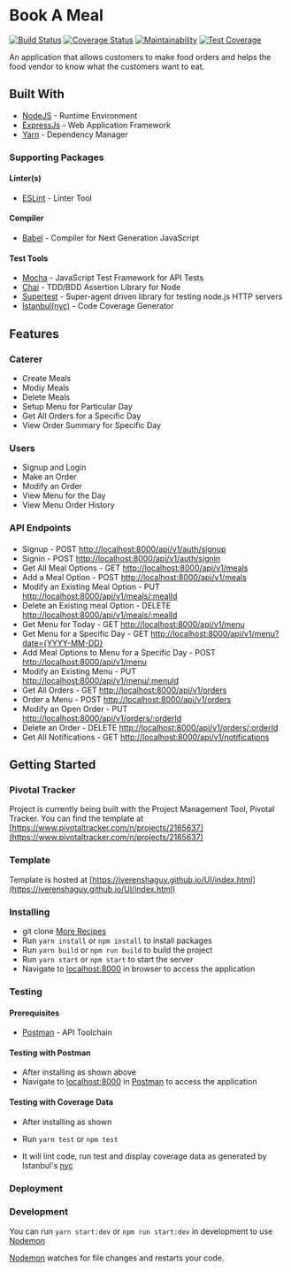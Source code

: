 # Book A Meal

[![Build Status](https://travis-ci.org/iverenshaguy/book-a-meal.svg?branch=develop)](https://travis-ci.org/iverenshaguy/book-a-meal)
[![Coverage Status](https://coveralls.io/repos/github/iverenshaguy/book-a-meal/badge.svg?branch=ft-user-signup-dummy-api-157007955)](https://coveralls.io/github/iverenshaguy/book-a-meal?branch=ft-user-signup-dummy-api-157007955)
[![Maintainability](https://api.codeclimate.com/v1/badges/ee9e3f3a2697b184de58/maintainability)](https://codeclimate.com/github/iverenshaguy/book-a-meal/maintainability)
[![Test Coverage](https://api.codeclimate.com/v1/badges/ee9e3f3a2697b184de58/test_coverage)](https://codeclimate.com/github/iverenshaguy/book-a-meal/test_coverage)

An application that allows customers to make food orders and helps the food vendor to know what the customers want to eat.

## Built With

* [NodeJS](https://nodejs.org/) - Runtime Environment
* [ExpressJs](https://expressjs.com/) - Web Application Framework
* [Yarn](https://www.yarnpkg.com/) - Dependency Manager

### Supporting Packages

#### Linter(s)

* [ESLint](https://eslint.org/) - Linter Tool

#### Compiler

* [Babel](https://eslint.org/) - Compiler for Next Generation JavaScript

#### Test Tools

* [Mocha](https://mochajs.org/) - JavaScript Test Framework for API Tests
* [Chai](http://chaijs.com/) - TDD/BDD Assertion Library for Node
* [Supertest](https://github.com/visionmedia/supertest) - Super-agent driven
  library for testing node.js HTTP servers
* [Istanbul(nyc)](https://istanbul.js.org/) - Code Coverage Generator

## Features

### Caterer
* Create Meals
* Modiy Meals
* Delete Meals
* Setup Menu for Particular Day
* Get All Orders for a Specific Day
* View Order Summary for Specific Day

### Users
* Signup and Login
* Make an Order
* Modify an Order
* View Menu for the Day
* View Menu Order History

### API Endpoints

####

* Signup - POST
  [http://localhost:8000/api/v1/auth/signup](http://localhost:8000/api/v1/auth/signup)
* Signin - POST
  [http://localhost:8000/api/v1/auth/signin](http://localhost:8000/api/v1/users/signin)
* Get All Meal Options - GET
  [http://localhost:8000/api/v1/meals](http://localhost:8000/api/v1/meals)
* Add a Meal Option - POST
  [http://localhost:8000/api/v1/meals](http://localhost:8000/api/v1/meals)
* Modify an Existing Meal Option  - PUT
  [http://localhost:8000/api/v1/meals/:mealId](http://localhost:8000/api/v1/meals/:mealId)
* Delete an Existing meal Option - DELETE
  [http://localhost:8000/api/v1/meals/:mealId](http://localhost:8000/api/v1/meals/:mealId)
* Get Menu for Today - GET
  [http://localhost:8000/api/v1/menu](http://localhost:8000/api/v1/menu)
* Get Menu for a Specific Day - GET
  [http://localhost:8000/api/v1/menu?date={YYYY-MM-DD}](http://localhost:8000/api/v1/menu?date={YYYY-MM-DD})
* Add Meal Options to Menu for a Specific Day - POST
  [http://localhost:8000/api/v1/menu](http://localhost:8000/api/v1/menu)
* Modify an Existing Menu - PUT
  [http://localhost:8000/api/v1/menu/:menuId](http://localhost:8000/api/v1/menu/:menuId)
* Get All Orders - GET
  [http://localhost:8000/api/v1/orders](http://localhost:8000/api/v1/orders)
* Order a Menu - POST
  [http://localhost:8000/api/v1/orders](http://localhost:8000/api/v1/orders)
* Modify an Open Order  - PUT
  [http://localhost:8000/api/v1/orders/:orderId](http://localhost:8000/api/v1/orders/:orderId)
* Delete an Order - DELETE
  [http://localhost:8000/api/v1/orders/:orderId](http://localhost:8000/api/v1/orders/:orderId)
* Get All Notifications - GET
  [http://localhost:8000/api/v1/notifications](http://localhost:8000/api/v1/notifications)

## Getting Started

### Pivotal Tracker
Project is currently being built with the Project Management Tool, Pivotal Tracker.
You can find the template at [https://www.pivotaltracker.com/n/projects/2165637](https://www.pivotaltracker.com/n/projects/2165637)

### Template
Template is hosted at [https://iverenshaguy.github.io/UI/index.html](https://iverenshaguy.github.io/UI/index.html)

### Installing

* git clone
  [More Recipes](https://github.com/iverenshaguy/book-a-meal.git)
* Run `yarn install` or `npm install` to install packages
* Run `yarn build` or `npm run build` to build the project
* Run `yarn start` or `npm start` to start the server
* Navigate to [localhost:8000](http://localhost:8000/) in browser to access the
  application

### Testing

#### Prerequisites

* [Postman](https://getpostman.com/) - API Toolchain

#### Testing with Postman

* After installing as shown above
* Navigate to [localhost:8000](http://localhost:8000/) in
  [Postman](https://getpostman.com/) to access the application

#### Testing with Coverage Data

* After installing as shown 

* Run `yarn test` or `npm test`
* It will lint code, run test and display coverage data as generated by
  Istanbul's [nyc](https://github.com/istanbuljs/nyc)

### Deployment

### Development
You can run `yarn start:dev` or `npm run start:dev` in development to use [Nodemon](https://nodemon.io/)

[Nodemon](https://nodemon.io/) watches for file changes and restarts your code. 